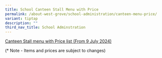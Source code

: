 ```yaml
---
title: School Canteen Stall Menu with Price
permalink: /about-west-grove/school-administration/canteen-menu-price/
variant: tiptap
description: ""
third_nav_title: School Adminstration
---
```

<p><a href="/files/Canteen_menu_2024_updated_9July2024.pdf" rel="noopener noreferrer nofollow" target="_blank">Canteen Stall menu with Price list (From 9 July 2024)</a>
</p>
<p>(* Note - Items and prices are subject to changes)</p>